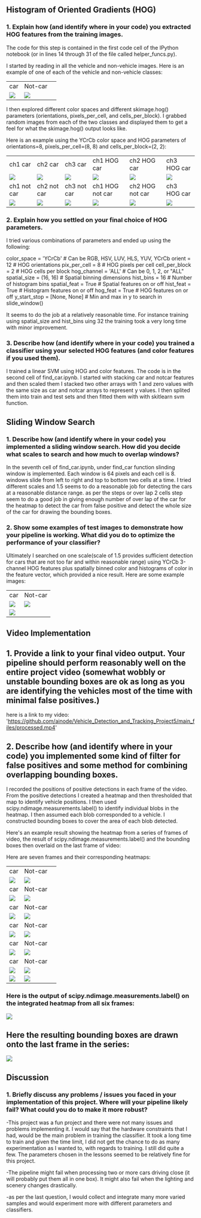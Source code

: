 
## Histogram of Oriented Gradients (HOG)

### 1. Explain how (and identify where in your code) you extracted HOG features from the training images.

The code for this step is contained in the first code cell of the IPython notebook (or in lines 14 through 31 of the file called helper_funcs.py).

I started by reading in all the vehicle and non-vehicle images. Here is an example of one of each of the vehicle and non-vehicle classes:

<table><tr><td>car</td><td>Not-car</td></tr><tr><td><img src="../ztemp/temp/image0000.png"></td><td><img src="../ztemp/temp/image6.png"></td><td></table>

I then explored different color spaces and different skimage.hog() parameters (orientations, pixels_per_cell, and cells_per_block). I grabbed random images from each of the two classes and displayed them to get a feel for what the skimage.hog() output looks like.

Here is an example using the YCrCb color space and HOG parameters of orientations=8, pixels_per_cell=(8, 8) and cells_per_block=(2, 2):

<table><tr><td>ch1 car</td><td>ch2 car</td><td>ch3 car</td><td>ch1 HOG car</td><td>ch2 HOG car</td><td>ch3 HOG car</td></tr><tr><td><img src="../ztemp/temp/ch1 car.png"></td><td><img src="../ztemp/temp/ch2 car.png"></td><td><img src="../ztemp/temp/ch3 car.png"></td><td><img src="../ztemp/temp/ch1 HOG car.png"></td><td><img src="../ztemp/temp/ch2 HOG car.png"></td><td><img src="../ztemp/temp/ch3 HOG car.png"></td><tr><td>ch1 not car</td><td>ch2 not car</td><td>ch3 not car</td><td>ch1 HOG not car</td><td>ch2 HOG not car</td><td>ch3 HOG car</td></tr><tr><td><img src="../ztemp/temp/ch1 Not car.png"></td><td><img src="../ztemp/temp/ch2 Not car.png"></td><td><img src="../ztemp/temp/ch3 Not car.png"></td><td><img src="../ztemp/temp/ch1 HOG Not car.png"></td><td><img src="../ztemp/temp/ch2 HOG Not car.png"></td><td><img src="../ztemp/temp/ch3 HOG Not car.png"></td></table>

### 2. Explain how you settled on your final choice of HOG parameters.

I tried various combinations of parameters and ended up using the following:

color_space = 'YCrCb' # Can be RGB, HSV, LUV, HLS, YUV, YCrCb
orient = 12  # HOG orientations
pix_per_cell = 8 # HOG pixels per cell
cell_per_block = 2 # HOG cells per block
hog_channel = 'ALL' # Can be 0, 1, 2, or "ALL"
spatial_size = (16, 16) # Spatial binning dimensions
hist_bins = 16    # Number of histogram bins
spatial_feat = True # Spatial features on or off
hist_feat = True # Histogram features on or off
hog_feat = True # HOG features on or off
y_start_stop = [None, None] # Min and max in y to search in slide_window()

It seems to do the job at a relatively reasonable time. For instance training using spatial_size and hist_bins uing 32 the training took a very long time with minor improvement.

### 3. Describe how (and identify where in your code) you trained a classifier using your selected HOG features (and color features if you used them).

I trained a linear SVM using HOG and color features. The code is in the second cell of find_car.ipynb. I started with stacking car and notcar features and then scaled them I stacked two other arrays with 1 and zero values with the same size as car and notcar arrays to represent y values. I then splited them into train and test sets and then fitted them with with skitlearn svm function. 

## Sliding Window Search

### 1. Describe how (and identify where in your code) you implemented a sliding window search. How did you decide what scales to search and how much to overlap windows?

In the seventh cell of find_car.ipynb, under find_car function slinding window is implemented. Each window is 64 pixels and each cell is 8. windows slide from left to right and top to bottom two cells at a time. I tried different scales and 1.5 seems to do a reasonable job for detecting the cars at a reasonable distance range. as per the steps or over lap 2 cells step seem to do a good job in giving enough number of over lap of the car for the heatmap to detect the car from false positive and detect the whole size of the car for drawing the bounding boxes.

### 2. Show some examples of test images to demonstrate how your pipeline is working. What did you do to optimize the performance of your classifier?

Ultimately I searched on one scale(scale of 1.5 provides sufficient detection for cars that are not too far and within reasonable range) using YCrCb 3-channel HOG features plus spatially binned color and histograms of color in the feature vector, which provided a nice result. Here are some example images:

<table><tr><td>car</td><td>Not-car</td></tr><tr><td><img src="../ztemp/temp/example1.jpg"></td><td><img src="../ztemp/temp/example2.jpg"></td><tr><td><img src="../ztemp/temp/example3.jpg"></td><td></table>

## Video Implementation

## 1. Provide a link to your final video output. Your pipeline should perform reasonably well on the entire project video (somewhat wobbly or unstable bounding boxes are ok as long as you are identifying the vehicles most of the time with minimal false positives.)

here is a link to my video: 'https://github.com/ainode/Vehicle_Detection_and_Tracking_Project5/main_files/processed.mp4'

## 2. Describe how (and identify where in your code) you implemented some kind of filter for false positives and some method for combining overlapping bounding boxes.

I recorded the positions of positive detections in each frame of the video. From the positive detections I created a heatmap and then thresholded that map to identify vehicle positions. I then used scipy.ndimage.measurements.label() to identify individual blobs in the heatmap. I then assumed each blob corresponded to a vehicle. I constructed bounding boxes to cover the area of each blob detected.

Here's an example result showing the heatmap from a series of frames of video, the result of scipy.ndimage.measurements.label() and the bounding boxes then overlaid on the last frame of video:

Here are seven frames and their corresponding heatmaps:

<table><tr><td>car</td><td>Not-car</td></tr><tr><td><img src="../ztemp/temp/boxed_frame0.jpg"></td><td><img src="../ztemp/temp/heatmap0.jpg"></td><td><tr><td>car</td><td>Not-car</td></tr><tr><td><img src="../ztemp/temp/boxed_frame1.jpg"></td><td><img src="../ztemp/temp/heatmap1.jpg"></td><td><tr><td>car</td><td>Not-car</td></tr><tr><td><img src="../ztemp/temp/boxed_frame2.jpg"></td><td><img src="../ztemp/temp/heatmap2.jpg"></td><td><tr><td>car</td><td>Not-car</td></tr><tr><td><img src="../ztemp/temp/boxed_frame3.jpg"></td><td><img src="../ztemp/temp/heatmap3.jpg"></td><td><tr><td>car</td><td>Not-car</td></tr><tr><td><img src="../ztemp/temp/boxed_frame4.jpg"></td><td><img src="../ztemp/temp/heatmap4.jpg"></td><td><tr><td>car</td><td>Not-car</td></tr><tr><td><img src="../ztemp/temp/boxed_frame5.jpg"></td><td><img src="../ztemp/temp/heatmap5.jpg"></td><td><tr><td><img src="../ztemp/temp/boxed_frame6.jpg"></td><td><img src="../ztemp/temp/heatmap6.jpg"></td><td></table>

### Here is the output of scipy.ndimage.measurements.label() on the integrated heatmap from all six frames:

<img src="../ztemp/temp/label_img.jpg">

## Here the resulting bounding boxes are drawn onto the last frame in the series:

<img src="../ztemp/temp/draw_img.jpg">

## Discussion

### 1. Briefly discuss any problems / issues you faced in your implementation of this project. Where will your pipeline likely fail? What could you do to make it more robust?

-This project was a fun project and there were not many issues and problems implementing it. I would say that the hardware constraints that I had, would be the main problem in training the classifier. It took a long time to train and given the time limit, I did not get the chance to do as many experimentation as I wanted to, with regards to training. I still did quite a few.
The parameters chosen in the lessons seemed to be relatively fine for this project.

-The pipeline might fail when processing two or more cars driving close (it will probably put them all in one box). It might also fail when the lighting and scenery changes drastically.

-as per the last question, I would collect and integrate many more varied samples and would experiment more with different parameters and classifiers.
 


```python

```
